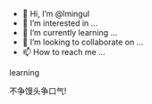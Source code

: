 - 👋 Hi, I’m @lmingul
- 👀 I’m interested in ...
- 🌱 I’m currently learning ...
- 💞️ I’m looking to collaborate on ...
- 📫 How to reach me ...

<!---
lmingul/lmingul is a ✨ special ✨ repository because its `README.md` (this file) appears on your GitHub profile.
You can click the Preview link to take a look at your changes.
--->
learning

不争馒头争口气!

